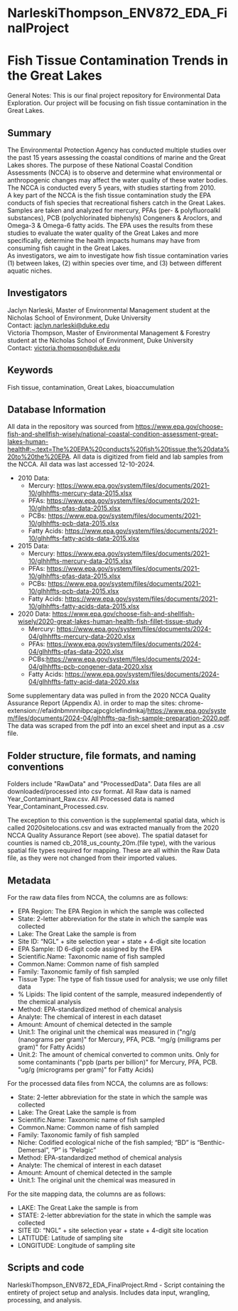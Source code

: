 # NarleskiThompson_ENV872_EDA_FinalProject
# Fish Tissue Contamination Trends in the Great Lakes
General Notes: This is our final project repository for Environmental Data Exploration. Our project will be focusing on fish tissue contamination in the Great Lakes. 

## Summary

The Environmental Protection Agency has conducted multiple studies over the past 15 years assessing the coastal conditions of marine and the Great Lakes shores. The purpose of these National Coastal Condition Assessments (NCCA) is to observe and determine what environmental or anthropogenic changes may affect the water quality of these water bodies. The NCCA is conducted every 5 years, with studies starting from 2010.  
A key part of the NCCA is the fish tissue contamination study the EPA conducts of fish species that recreational fishers catch in the Great Lakes. Samples are taken and analyzed for mercury, PFAs (per- & polyfluoroalkl substances), PCB (polychlorinated biphenyls) Congeners & Aroclors, and Omega-3 & Omega-6 fatty acids. The EPA uses the results from these studies to evaluate the water quality of the Great Lakes and more specifically, determine the health impacts humans may have from consuming fish caught in the Great Lakes.  
As investigators, we aim to investigate how fish tissue contamination varies (1) between lakes, (2) within species over time, and (3) between different aquatic niches. 

## Investigators
Jaclyn Narleski, Master of Environmental Management student at the Nicholas School of Environment, Duke University  
Contact: jaclyn.narleski@duke.edu  
Victoria Thompson, Master of Environmental Management & Forestry student at the Nicholas School of Environment, Duke University  
Contact: victoria.thompson@duke.edu

## Keywords
Fish tissue, contamination, Great Lakes, bioaccumulation

## Database Information
All data in the repository was sourced from https://www.epa.gov/choose-fish-and-shellfish-wisely/national-coastal-condition-assessment-great-lakes-human-health#:~:text=The%20EPA%20conducts%20fish%20tissue,the%20data%20to%20the%20EPA. All data is digitized from field and lab samples from the NCCA. All data was last accessed 12-10-2024.

- 2010 Data:
  - Mercury: https://www.epa.gov/system/files/documents/2021-10/glhhffts-mercury-data-2015.xlsx
  - PFAs: https://www.epa.gov/system/files/documents/2021-10/glhhffts-pfas-data-2015.xlsx
  - PCBs: https://www.epa.gov/system/files/documents/2021-10/glhhffts-pcb-data-2015.xlsx
  - Fatty Acids: https://www.epa.gov/system/files/documents/2021-10/glhhffts-fatty-acids-data-2015.xlsx
- 2015 Data:
  - Mercury: https://www.epa.gov/system/files/documents/2021-10/glhhffts-mercury-data-2015.xlsx
  - PFAs: https://www.epa.gov/system/files/documents/2021-10/glhhffts-pfas-data-2015.xlsx
  - PCBs: https://www.epa.gov/system/files/documents/2021-10/glhhffts-pcb-data-2015.xlsx
  - Fatty Acids: https://www.epa.gov/system/files/documents/2021-10/glhhffts-fatty-acids-data-2015.xlsx
- 2020 Data: https://www.epa.gov/choose-fish-and-shellfish-wisely/2020-great-lakes-human-health-fish-fillet-tissue-study
  - Mercury: https://www.epa.gov/system/files/documents/2024-04/glhhffts-mercury-data-2020.xlsx
  - PFAs: https://www.epa.gov/system/files/documents/2024-04/glhhffts-pfas-data-2020.xlsx
  - PCBs:https://www.epa.gov/system/files/documents/2024-04/glhhffts-pcb-congener-data-2020.xlsx
  - Fatty Acids: https://www.epa.gov/system/files/documents/2024-04/glhhffts-fatty-acid-data-2020.xlsx
 
Some supplementary data was pulled in from the 2020 NCCA Quality Assurance Report (Appendix A). in order to map the sites: chrome-extension://efaidnbmnnnibpcajpcglclefindmkaj/https://www.epa.gov/system/files/documents/2024-04/glhhffts-qa-fish-sample-preparation-2020.pdf. The data was scraped from the pdf into an excel sheet and input as a .csv file.

## Folder structure, file formats, and naming conventions
Folders include "RawData" and "ProcessedData". Data files are all downloaded/processed into csv format. All Raw data is named Year_Contaminant_Raw.csv. All Processed data is named Year_Contaminant_Processed.csv. 

The exception to this convention is the supplemental spatial data, which is called 2020sitelocations.csv and was extracted manually from the 2020 NCCA Quality Assurance Report (see above). The spatial dataset for counties is named cb_2018_us_county_20m.(file type), with the various spatial file types required for mapping. These are all within the Raw Data file, as they were not changed from their imported values. 

## Metadata
For the raw data files from NCCA, the columns are as follows: 
- EPA Region: The EPA Region in which the sample was collected
- State: 2-letter abbreviation for the state in which the sample was collected
- Lake: The Great Lake the sample is from
- Site ID: “NGL” + site selection year + state + 4-digit site location
- EPA Sample: ID	6-digit code assigned by the EPA
- Scientific.Name:	Taxonomic name of fish sampled
- Common.Name: Common name of fish sampled
- Family:	Taxonomic family of fish sampled
- Tissue Type: The type of fish tissue used for analysis; we use only fillet data
- % Lipids: The lipid content of the sample, measured independently of the chemical analysis
- Method: EPA-standardized method of chemical analysis
- Analyte: The chemical of interest in each dataset
- Amount: Amount of chemical detected in the sample
- Unit.1:	The original unit the chemical was measured in ("ng/g (nanograms per gram)" for Mercury, PFA, PCB. "mg/g (milligrams per gram)" for Fatty Acids) 
- Unit.2:	The amount of chemical converted to common units. Only for some contaminants ("ppb (parts per billion)" for Mercury, PFA, PCB. "ug/g (micrograms per gram)" for Fatty Acids)

    
For the processed data files from NCCA, the columns are as follows: 
- State:	2-letter abbreviation for the state in which the sample was collected
- Lake:	The Great Lake the sample is from
- Scientific.Name:	Taxonomic name of fish sampled
- Common.Name: Common name of fish sampled
- Family:	Taxonomic family of fish sampled
- Niche:	Codified ecological niche of the fish sampled; “BD” is “Benthic-Demersal”, “P” is “Pelagic”
- Method:	EPA-standardized method of chemical analysis
- Analyte:	The chemical of interest in each dataset
- Amount:	Amount of chemical detected in the sample
- Unit.1:	The original unit the chemical was measured in

For the site mapping data, the columns are as follows:
- LAKE: The Great Lake the sample is from
- STATE: 2-letter abbreviation for the state in which the sample was collected
- SITE ID: “NGL” + site selection year + state + 4-digit site location
- LATITUDE: Latitude of sampling site
- LONGITUDE: Longitude of sampling site

## Scripts and code
NarleskiThompson_ENV872_EDA_FinalProject.Rmd - Script containing the entirety of project setup and analysis. Includes data input, wrangling, processing, and analysis.
